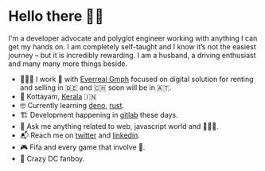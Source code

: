 <!-- <img align="right" src="https://github.com/labtocat/labtocat/blob/master/bats.png" alt="Illustration of me everyday" width=180px height=400px /> -->

# Hello there 👋🏽

I'm a developer advocate and polyglot engineer working with anything I can get my hands on. I am completely self-taught and I know it’s not the easiest journey – but it is incredibly rewarding.
I am a husband, a driving enthusiast and many many more things beside.

- 👨🏽‍💻 I work 🏡  with [Everreal Gmph](https://www.everreal.co/) focused on digital solution for renting and selling in 🇩🇪 and 🇨🇭 soon will be in 🇦🇹.
- 📍 Kottayam, [Kerala](https://en.wikipedia.org/wiki/Kerala) 🇮🇳
- 🤓 Currently learning [deno](https://deno.land/), [rust](https://www.rust-lang.org/).
- 🏗 Development happening in [gitlab](https://gitlab.com/labtocat) these days.
- 💬 Ask me anything related to web, javascript world and 👨🏽‍💻.
- 📬 Reach me on [twitter](https://twitter.com/sachin_philip) and [linkedin](https://www.linkedin.com/in/sachinphilip/).
- 🎮 Fifa and every game that involve 🔫.
- 🍿 Crazy DC fanboy.
